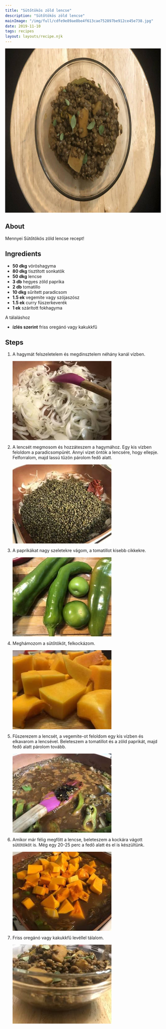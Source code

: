 ```yaml
---
title: "Sütőtökös zöld lencse"
description: "Sütőtökös zöld lencse"
mainImage: "/img/full/cdfe9e89ae8be4f613cae752897be912ce45e738.jpg"
date: 2019-11-10
tags: recipes
layout: layouts/recipe.njk
---
```

                        
<p align="center"><a href="https://cookpad.com/hu/receptek/10998530-sutotokos-zold-lencse" rel="Recipe source page"><img width="751" height="532" src="/img/full/cdfe9e89ae8be4f613cae752897be912ce45e738.jpg"/></a></p>

## About
Mennyei Sütőtökös zöld lencse recept! 

>  

## Ingredients
* **50 dkg** vöröshagyma
* **80 dkg** tisztított sonkatök
* **50 dkg** lencse
* **3 db** hegyes zöld paprika
* **2 db** tomatillo
* **10 dkg** sűrített paradicsom
* **1.5 ek** vegemite vagy szójaszósz
* **1.5 ek** curry füszerkeverék
* **1 ek** szárított fokhagyma

A tálaláshoz
* **ízlés szerint** friss oregánó vagy kakukkfű

## Steps

1. A hagymát felszeletelem és megdinsztelem néhány kanál vízben.
 
    <p><img width="320" height="256" align="left" src="/img/full/aea3d2295427578e8956adc42512753df6c113c0.jpg"/></p><div style="clear: both"/>

2. A lencsét megmosom és hozzáteszem a hagymához. Egy kis vízben feloldom a paradicsompürét. Annyi vizet öntök a lencsére, hogy ellepje. Felforralom, majd lassú tűzön párolom fedő alatt.
 
    <p><img width="320" height="256" align="left" src="/img/full/398ef3760f111622946cb839ec8a093a8bdb284b.jpg"/></p><div style="clear: both"/>

3. A paprikákat nagy szeletekre vágom, a tomatillot kisebb cikkekre.
 
    <p><img width="320" height="256" align="left" src="/img/full/d52a4e6b1502fdcf2559f20e077d0d0e7899864d.jpg"/></p><div style="clear: both"/>

4. Meghámozom a sütőtököt, felkockázom.
 
    <p><img width="320" height="256" align="left" src="/img/full/d34573c5558011a8e84e80d84577509511ff1060.jpg"/></p><div style="clear: both"/>

5. Fűszerezem a lencsét, a vegemite-ot feloldom egy kis vízben és elkavarom a lencsével. Beleteszem a tomatillot és a zöld paprikát, majd fedő alatt párolom tovább.
 
    <p><img width="320" height="256" align="left" src="/img/full/f33555c8c160d910c3037dce6c43ce5e6af49bb6.jpg"/></p><div style="clear: both"/>

6. Amikor már félig megfőtt a lencse, beleteszem a kockára vágott sütötököt is. Még egy 20-25 perc a fedő alatt és el is készültünk.
 
    <p><img width="320" height="256" align="left" src="/img/full/daffa2b11799bde8441b5b07a062b65516a57242.jpg"/></p><div style="clear: both"/>

7. Friss oregánó vagy kakukkfű levéllel tálalom.
 
    <p><img width="320" height="256" align="left" src="/img/full/e078ada2cfd9e2abec96e64d638296ab51c53979.jpg"/></p><div style="clear: both"/>

